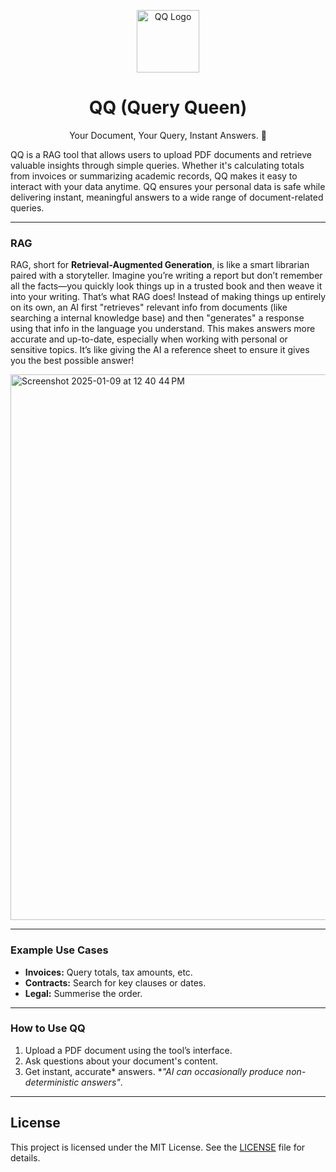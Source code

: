 <p align="center">
  <img src="https://github.com/user-attachments/assets/fe2f9862-c2ef-4c6d-b229-f6c8c68da02f" alt="QQ Logo" width="100px">
</p>
<h1 align="center">QQ (Query Queen)</h1>

<p align="center">Your Document, Your Query, Instant Answers. 🤗 </p>

QQ is a RAG tool that allows users to upload PDF documents and retrieve valuable insights through simple queries. Whether it's calculating totals from invoices or summarizing academic records, QQ makes it easy to interact with your data anytime. QQ ensures your personal data is safe while delivering instant, meaningful answers to a wide range of document-related queries.

---
### RAG
RAG, short for **Retrieval-Augmented Generation**, is like a smart librarian paired with a storyteller. Imagine you’re writing a report but don’t remember all the facts—you quickly look things up in a trusted book and then weave it into your writing. That’s what RAG does! Instead of making things up entirely on its own, an AI first "retrieves" relevant info from documents (like searching a internal knowledge base) and then "generates" a response using that info in the language you understand. This makes answers more accurate and up-to-date, especially when working with personal or sensitive topics. It’s like giving the AI a reference sheet to ensure it gives you the best possible answer!

<img width="873" alt="Screenshot 2025-01-09 at 12 40 44 PM" src="https://github.com/user-attachments/assets/ef73daf5-c54c-491d-aab4-7d6ddbebe467" />

---
### Example Use Cases 
- **Invoices:** Query totals, tax amounts, etc.
- **Contracts:** Search for key clauses or dates.
- **Legal:** Summerise the order.
---

### How to Use QQ 
1. Upload a PDF document using the tool’s interface.  
2. Ask questions about your document's content.  
3. Get instant, accurate* answers. *<i>"AI can occasionally produce non-deterministic answers"</i>.


---
## License
This project is licensed under the MIT License. See the [LICENSE](./LICENSE) file for details.

